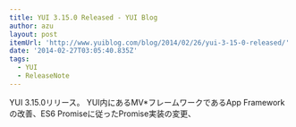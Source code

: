 ```yaml
---
title: YUI 3.15.0 Released - YUI Blog
author: azu
layout: post
itemUrl: 'http://www.yuiblog.com/blog/2014/02/26/yui-3-15-0-released/'
date: '2014-02-27T03:05:40.835Z'
tags:
  - YUI
  - ReleaseNote
---
```

YUI 3.15.0リリース。
YUI内にあるMV*フレームワークであるApp Frameworkの改善、ES6 Promiseに従ったPromise実装の変更、
